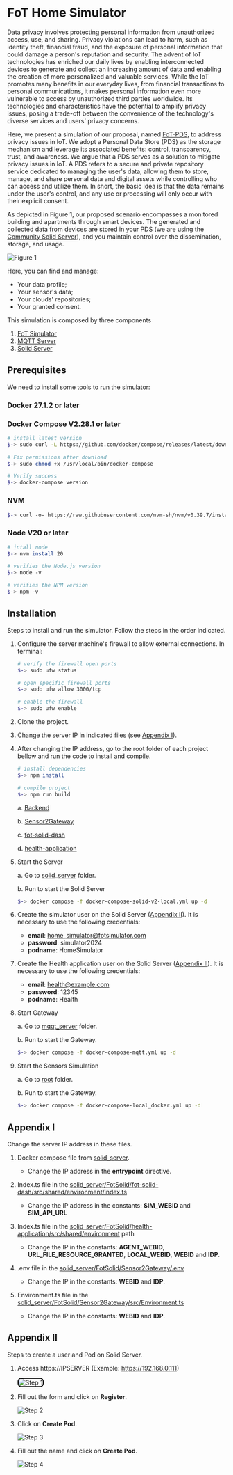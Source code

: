 # FoT Home Simulator
Data privacy involves protecting personal information from unauthorized access, use, and sharing. Privacy violations can lead to harm, such as identity theft, financial fraud, and the exposure of personal information that could damage a person's reputation and security. The advent of IoT technologies has enriched our daily lives by enabling interconnected devices to generate and collect an increasing amount of data and enabling the creation of more personalized and valuable services. While the IoT promotes many benefits in our everyday lives, from financial transactions to personal communications, it makes personal information even more vulnerable to access by unauthorized third parties worldwide. Its technologies and characteristics have the potential to amplify privacy issues, posing a trade-off between the convenience of the technology's diverse services and users' privacy concerns.

Here, we present a simulation of our proposal, named [FoT-PDS](https://onlinelibrary.wiley.com/doi/abs/10.1002/itl2.512), to address privacy issues in IoT. We adopt a Personal Data Store (PDS) as the storage mechanism and leverage its associated benefits: control, transparency, trust, and awareness. We argue that a PDS serves as a solution to mitigate privacy issues in IoT. A PDS refers to a secure and private repository service dedicated to managing the user's data, allowing them to store, manage, and share personal data and digital assets while controlling who can access and utilize them. In short, the basic idea is that the data remains under the user's control, and any use or processing will only occur with their explicit consent.

As depicted in Figure 1, our proposed scenario encompasses a monitored building and apartments through smart devices. The generated and collected data from devices are stored in your PDS (we are using the [Community Solid Server](https://github.com/CommunitySolidServer/CommunitySolidServer)), and you maintain control over the dissemination, storage, and usage.

<img src="smart-building-scenario.png" alt="Figure 1">

Here, you can find and manage:

- Your data profile;
- Your sensor's data;
- Your clouds' repositories;
- Your granted consent.

This simulation is composed by three components
1. [FoT Simulator](https://github.com/georgepacheco/fot-home-simulator/tree/master/sim)
2. [MQTT Server](https://github.com/georgepacheco/fot-home-simulator/tree/master/mqtt_server)
3. [Solid Server](https://github.com/georgepacheco/fot-home-simulator/tree/master/solid_server)


## Prerequisites

We need to install some tools to run the simulator:

### Docker 27.1.2 or later

### Docker Compose V2.28.1 or later
```bash
# install latest version
$-> sudo curl -L https://github.com/docker/compose/releases/latest/download/docker-compose-$(uname -s)-$(uname -m) -o /usr/local/bin/docker-compose

# Fix permissions after download
$-> sudo chmod +x /usr/local/bin/docker-compose

# Verify success
$-> docker-compose version
```

### NVM
```bash
$-> curl -o- https://raw.githubusercontent.com/nvm-sh/nvm/v0.39.7/install.sh | bash
```

### Node V20 or later

```bash
# intall node
$-> nvm install 20

# verifies the Node.js version
$-> node -v 

# verifies the NPM version
$-> npm -v 
```

## Installation

Steps to install and run the simulator. Follow the steps in the order indicated.

1. Configure the server machine's firewall to allow external connections. In terminal:
    
    ```bash
    # verify the firewall open ports
    $-> sudo ufw status

    # open specific firewall ports
    $-> sudo ufw allow 3000/tcp

    # enable the firewall
    $-> sudo ufw enable 
    ```

2. Clone the project.

3. Change the server IP in indicated files (see [Appendix I](#appendix-i)).

4.  After changing the IP address, go to the root folder of each project bellow and run the code to install and compile.
    ```bash
    # install dependencies
    $-> npm install

    # compile project
    $-> npm run build
    ```
    a. [Backend ](https://github.com/georgepacheco/fot-home-simulator/tree/master/solid_server/FotSolid/backend)
        
    b. [Sensor2Gateway](https://github.com/georgepacheco/fot-home-simulator/tree/master/solid_server/FotSolid/Sensor2Gateway)

    c. [fot-solid-dash](https://github.com/georgepacheco/fot-home-simulator/tree/master/solid_server/FotSolid/fot-solid-dash)

    d. [health-application](https://github.com/georgepacheco/fot-home-simulator/tree/master/solid_server/FotSolid/health-application)

5. Start the Server
    
    a. Go to [solid_server](https://github.com/georgepacheco/fot-home-simulator/tree/master/solid_server) folder.
    
    b. Run to start the Solid Server
    ```bash    
    $-> docker compose -f docker-compose-solid-v2-local.yml up -d
    ```

6. Create the simulator user on the Solid Server ([Appendix II](#appendix-ii)). It is necessary to use the following credentials:

    - **email**: home_simulator@fotsimulator.com
    - **password**: simulator2024
    - **podname**: HomeSimulator

7. Create the Health application user on the Solid Server ([Appendix II](#appendix-ii)). It is necessary to use the following credentials:

    - **email**: health@example.com
    - **password**: 12345
    - **podname**: Health

8. Start Gateway

    a. Go to [mqqt_server](https://github.com/georgepacheco/fot-home-simulator/tree/master/mqtt_server) folder.

    b. Run to start the Gateway.
    ```bash    
    $-> docker compose -f docker-compose-mqtt.yml up -d
    ```

9. Start the Sensors Simulation

    a. Go to [root](https://github.com/georgepacheco/fot-home-simulator/tree/master) folder.

    b. Run to start the Gateway.
    ```bash    
    $-> docker compose -f docker-compose-local_docker.yml up -d

    ```

## Appendix I

Change the server IP address in these files.

1. Docker compose file from [solid_server](https://github.com/georgepacheco/fot-home-simulator/blob/master/solid_server/docker-compose-solid-v2-local.yml).

    - Change the IP address in the **entrypoint** directive.

2. Index.ts file in the [solid_server/FotSolid/fot-solid-dash/src/shared/environment/index.ts](https://github.com/georgepacheco/fot-home-simulator/blob/master/solid_server/FotSolid/fot-solid-dash/src/shared/environment/index.ts)

    - Change the IP address in the constants: **SIM_WEBID** and **SIM_API_URL**

3. Index.ts file in the [solid_server/FotSolid/health-application/src/shared/environment](https://github.com/georgepacheco/fot-home-simulator/blob/master/solid_server/FotSolid/health-application/src/shared/environment/index.ts) path

    - Change the IP in the constants: **AGENT_WEBID**, **URL_FILE_RESOURCE_GRANTED**, **LOCAL_WEBID**, **WEBID** and **IDP**.

4. .env file in the [solid_server/FotSolid/Sensor2Gateway/.env](https://github.com/georgepacheco/fot-home-simulator/blob/master/solid_server/FotSolid/Sensor2Gateway/.env)

    - Change the IP in the constants: **WEBID** and **IDP**.

4. Environment.ts file in the [solid_server/FotSolid/Sensor2Gateway/src/Environment.ts](https://github.com/georgepacheco/fot-home-simulator/blob/master/solid_server/FotSolid/Sensor2Gateway/src/Environment.ts)

    - Change the IP in the constants: **WEBID** and **IDP**.

## Appendix II

Steps to create a user and Pod on Solid Server.

1. Access https://IPSERVER (Example: https://192.168.0.111)

    <img src="create_user_step1.png" alt="Step 1" style="border: 2px solid #000; border-radius: 8px;">

    

2. Fill out the form and click on **Register**.

    ![Step 2](/create_user_step2.png)

3. Click on **Create Pod**.

    ![Step 3](/create_user_step3.png)

4. Fill out the name and click on **Create Pod**.

    ![Step 4](/create_user_step4.png)